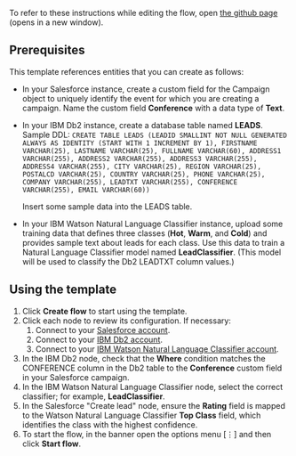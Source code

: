 To refer to these instructions while editing the flow, open [the github page](https://github.com/ot4i/app-connect-templates/blob/master/resources/markdown/Populate%20a%20Salesforce%20campaign%20with%20leads%20captured%20in%20IBM%20Db2%20and%20cognitively%20rate%20each%20lead_instructions.md) (opens in a new window).

## Prerequisites

This template references entities that you can create as follows:

- In your Salesforce instance, create a custom field for the Campaign object to uniquely identify the event for which you are creating a campaign. Name the custom field **Conference** with a data type of **Text**.

- In your IBM Db2 instance, create a database table named **LEADS**.  Sample DDL:
  `CREATE TABLE LEADS (LEADID SMALLINT NOT NULL GENERATED ALWAYS AS IDENTITY (START WITH 1 INCREMENT BY 1), FIRSTNAME VARCHAR(25), LASTNAME VARCHAR(25), FULLNAME VARCHAR(60), ADDRESS1 VARCHAR(255), ADDRESS2 VARCHAR(255), ADDRESS3 VARCHAR(255), ADDRESS4 VARCHAR(255), CITY VARCHAR(25), REGION VARCHAR(25), POSTALCD VARCHAR(25), COUNTRY VARCHAR(25), PHONE VARCHAR(25), COMPANY VARCHAR(255), LEADTXT VARCHAR(255), CONFERENCE VARCHAR(255), EMAIL VARCHAR(60))`

  Insert some sample data into the LEADS table.

- In your IBM Watson Natural Language Classifier instance, upload some training data that defines three classes (**Hot**, **Warm**, and **Cold**) and provides sample text about leads for each class. Use this data to train a Natural Language Classifier model named **LeadClassifier**. (This model will be used to classify the Db2 LEADTXT column values.)


## Using the template

1. Click **Create flow** to start using the template.
1. Click each node to review its configuration. If necessary:
   1. Connect to your [Salesforce account](https://developer.ibm.com/integration/docs/app-connect/how-to-guides-for-apps/use-ibm-app-connect-salesforce/).
   1. Connect to your [IBM Db2 account](https://developer.ibm.com/integration/docs/app-connect/how-to-guides-for-apps/use-ibm-app-connect-ibm-db2/).
   1. Connect to your [IBM Watson Natural Language Classifier account](https://developer.ibm.com/integration/docs/app-connect/how-to-guides-for-apps/use-ibm-app-connect-watson-natural-language-classifier/).
1. In the IBM Db2 node, check that the **Where** condition matches the CONFERENCE column in the Db2 table to the **Conference** custom field in your Salesforce campaign.
1. In the IBM Watson Natural Language Classifier node, select the correct classifier; for example, **LeadClassifier**.
1. In the Salesforce "Create lead" node, ensure the **Rating** field is mapped to the Watson Natural Language Classifier **Top Class** field, which identifies the class with the highest confidence.
1. To start the flow, in the banner open the options menu [&#8942;] and then click **Start flow**.

